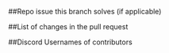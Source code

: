 ##Repo issue this branch solves (if applicable)


##List of changes in the pull request


##Discord Usernames of contributors
